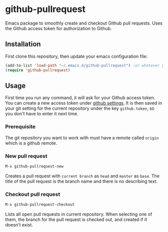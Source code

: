 # github-pullrequest
Emacs package to smoothly create and checkout Github pull requests. Uses the Github access token for authorization to Github.

## Installation
First clone this repository, then update your emacs configuration file:

```lisp
(add-to-list 'load-path "~/.emacs.d/github-pullrequest") ;or whatever your path is
(require 'github-pullrequest)
```

## Usage

First time you run any command, it will ask for your Github access token. You can create a new access token under [github settings](https://github.com/settings/tokens). It is then saved in your git setting for the current repository under the key `github.token`, so you don't have to enter it next time.

### Prerequisite

The git repository you want to work with must have a remote called `origin` which is a github remote.

### New pull request

```lisp
M-x github-pullrequest-new
```

Creates a pull request with `current branch` as `head` and `master` as `base`. The title of the pull request is the branch name and there is no describing text.

### Checkout pull request

```lisp
M-x github-pullrequest-checkout
```

Lists all open pull requests in current repository. When selecting one of them, the branch for the pull request is checked out, and created if it doesn't exist.
